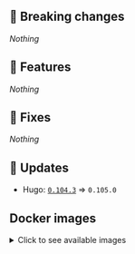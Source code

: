 ## :loudspeaker: Breaking changes

*Nothing*


## :tada: Features

*Nothing*


## :bug: Fixes

*Nothing*


## :heartbeat: Updates

* Hugo: [`0.104.3`](https://github.com/floryn90/docker-hugo/releases/tag/0.104.3) => `0.105.0`


## Docker images

<details>
<summary>Click to see available images</summary>

This release is available from Docker Hub as project `floryn90/hugo` with the following tags:

| Alias tags                   | Version specific tags                      |
| ---------------------------- | ------------------------------------------ |
| `busybox`, `latest`          | `0.105.0-busybox`, `0.105.0`                     |
| `busybox-ci`, `ci`           | `0.105.0-busybox-ci`, `0.105.0-ci`               |
| `busybox-onbuild`, `onbuild` | `0.105.0-busybox-onbuild`, `0.105.0-onbuild`     |
| `alpine`                     | `0.105.0-alpine`                              |
| `alpine-ci`                  | `0.105.0-alpine-ci`                           |
| `alpine-onbuild`             | `0.105.0-alpine-onbuild`                      |
| `asciidoctor`                | `0.105.0-asciidoctor`                         |
| `asciidoctor-ci`             | `0.105.0-asciidoctor-ci`                      |
| `asciidoctor-onbuild`        | `0.105.0-asciidoctor-onbuild`                 |
| `pandoc`                     | `0.105.0-pandoc`                              |
| `pandoc-ci`                  | `0.105.0-pandoc-ci`                           |
| `pandoc-onbuild`             | `0.105.0-pandoc-onbuild`                      |
| `ext-alpine`                 | `0.105.0-ext-alpine`                          |
| `ext-alpine-ci`              | `0.105.0-ext-alpine-ci`                       |
| `ext-alpine-onbuild`         | `0.105.0-ext-alpine-onbuild`                  |
| `ext-asciidoctor`            | `0.105.0-ext-asciidoctor`                     |
| `ext-asciidoctor-ci`         | `0.105.0-ext-asciidoctor-ci`                  |
| `ext-asciidoctor-onbuild`    | `0.105.0-ext-asciidoctor-onbuild`             |
| `ext-pandoc`                 | `0.105.0-ext-pandoc`                          |
| `ext-pandoc-ci`              | `0.105.0-ext-pandoc-ci`                       |
| `ext-pandoc-onbuild`         | `0.105.0-ext-pandoc-onbuild`                  |
| `debian`                     | `0.105.0-debian`                              |
| `debian-ci`                  | `0.105.0-debian-ci`                           |
| `debian-onbuild`             | `0.105.0-debian-onbuild`                      |
| `ext-debian`, `ext`, `latest-ext` | `0.105.0-ext-debian`, `0.105.0-ext`         |
| `ext-debian-ci`, `ext-ci`    | `0.105.0-ext-debian-ci`, `0.105.0-ext-ci`        |
| `ext-debian-onbuild`, `ext-onbuild` | `0.105.0-ext-debian-onbuild`, `0.105.0-ext-onbuild` |
| `ubuntu`                     | `0.105.0-ubuntu`                            |
| `ubuntu-ci`                  | `0.105.0-ubuntu-ci`                         |
| `ubuntu-onbuild`             | `0.105.0-ubuntu-onbuild`                    |
| `ext-ubuntu`                 | `0.105.0-ext-ubuntu`                        |
| `ext-ubuntu-ci`              | `0.105.0-ext-ubuntu-ci`                     |
| `ext-ubuntu-onbuild`         | `0.105.0-ext-ubuntu-onbuild`                |
</details>